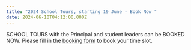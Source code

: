 ```yaml
---
title: "2024 School Tours, starting 19 June - Book Now "
date: 2024-06-10T04:12:00.000Z
---
```

SCHOOL TOURS with the Principal and student leaders can be BOOKED NOW.
Please fill in the [booking form](https://forms.gle/12W5Pbj3fpJL6E8B9) to book your time slot.

